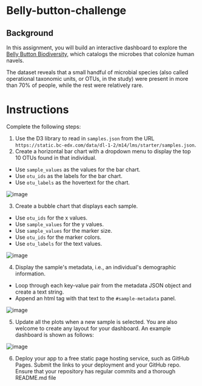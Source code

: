 # Belly-button-challenge

## Background

In this assignment, you will build an interactive dashboard to explore the [Belly Button Biodiversity](https://robdunnlab.com/projects/belly-button-biodiversity/), which catalogs the microbes that colonize human navels.

The dataset reveals that a small handful of microbial species (also called operational taxonomic units, or OTUs, in the study) were present in more than 70% of people, while the rest were relatively rare.

# Instructions

Complete the following steps:

1. Use the D3 library to read in `samples.json` from the URL `https://static.bc-edx.com/data/dl-1-2/m14/lms/starter/samples.json`.
2.  Create a horizontal bar chart with a dropdown menu to display the top 10 OTUs found in that individual.
  * Use `sample_values` as the values for the bar chart.
  * Use `otu_ids` as the labels for the bar chart.
  * Use `otu_labels` as the hovertext for the chart.


   ![image](https://github.com/user-attachments/assets/e9722273-cb81-4d61-b77b-d61e98b996c0)

3. Create a bubble chart that displays each sample.
  * Use `otu_ids` for the x values.
  * Use `sample_values` for the y values.
  * Use `sample_values` for the marker size.
  * Use `otu_ids` for the marker colors.
  * Use `otu_labels` for the text values.

![image](https://github.com/user-attachments/assets/0e75b975-3664-43cf-83b0-128d252902aa)

4. Display the sample's metadata, i.e., an individual's demographic information.

 * Loop through each key-value pair from the metadata JSON object and create a text string.
 * Append an html tag with that text to the `#sample-metadata` panel.

  ![image](https://github.com/user-attachments/assets/b5de13d3-1d16-47b4-85ea-fa4c2013520a)

5. Update all the plots when a new sample is selected. You are also welcome to create any layout for your dashboard. An example dashboard is shown as follows:

![image](https://github.com/user-attachments/assets/4776a8b9-9337-4712-a972-40bf044c80a7)

6. Deploy your app to a free static page hosting service, such as GitHub Pages. Submit the links to your deployment and your GitHub repo. Ensure that your repository has regular commits and a thorough README.md file

